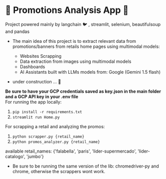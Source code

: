 # :construction: Promotions Analysis App :construction:
Project powered mainly by langchain :bird: , streamlit, selenium, beautifulsoup and pandas<br>
- The main idea of this project is to extract relevant data from promotions/banners from retails home pages using multimodal models:
  - Websites Scrapping
  - Data extraction from images using multimodal models
  - Dashboards
  - AI Assistants built with LLMs models from: Google (Gemini 1.5 flash)
 
- under construction ... :construction:

**Be sure to have your GCP credentials saved as key.json in the main folder and a GCP API key in your .env file** <br>
For running the app locally: <br>
1. `pip install -r requirements.txt`
2. `streamlit run Home.py`  <br>

For scrapping a retail and analyzing the promos: <br>
1. `python scrapper.py {retail_name}` 
2. `python promos_analyzer.py {retail_name}`

available retail_names: {'falabella', 'paris', 'lider-supermercado', 'lider-catalogo', 'jumbo'}

* Be sure to be running the same version of  the lib: chromedriver-py and chrome, otherwise the scrappers wont work.